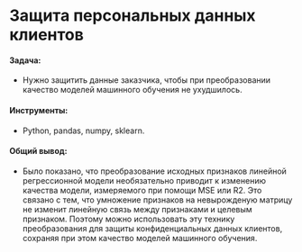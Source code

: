 # Защита персональных данных клиентов

#### Задача: 
- Нужно защитить данные заказчика, чтобы при преобразовании качество моделей машинного обучения не ухудшилось.

#### Инструменты:
- Python, pandas, numpy, sklearn.

#### Общий вывод:
- Было показано, что преобразование исходных признаков линейной регрессионной модели необязательно приводит к изменению качества модели, измеряемого при помощи MSE или R2. Это связано с тем, что умножение признаков на невырожденую матрицу не изменит линейную связь между признаками и целевым признаком. Поэтому можно использовать эту технику преобразования для защиты конфиденциальных данных клиентов, сохраняя при этом качество моделей машинного обучения.

